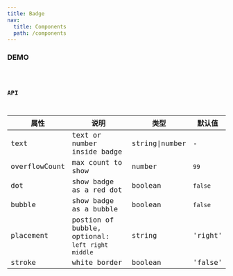 ```yaml
---
title: Badge
nav:
  title: Components
  path: /components
---
```


### DEMO

<code src="./demo/basic.tsx" />

### API

| 属性 | 说明 | 类型 | 默认值 |
| --- | --- | --- | --- |
| text | text or number inside badge | string\|number | -
| overflowCount | max count to show | number | `99`
| dot | show badge as a red dot | boolean | `false`
| bubble | show badge as a bubble | boolean | `false` |
| placement | postion of bubble, optional: `left` `right` `middle` | string | 'right' |
| stroke | white border | boolean | 'false' |